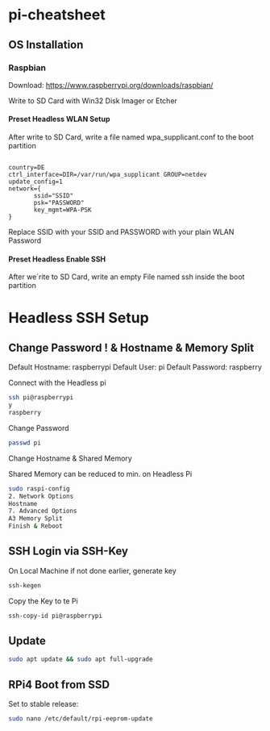 # pi-cheatsheet

## OS Installation 

### Raspbian

Download: https://www.raspberrypi.org/downloads/raspbian/

Write to SD Card with Win32 Disk Imager or Etcher 

#### Preset Headless WLAN Setup

After write to SD Card, write a file named wpa_supplicant.conf to the boot partition

```plain
    
country=DE
ctrl_interface=DIR=/var/run/wpa_supplicant GROUP=netdev
update_config=1
network={
       ssid="SSID"
       psk="PASSWORD"
       key_mgmt=WPA-PSK
}

```

Replace SSID with your SSID and PASSWORD with your plain WLAN Password

#### Preset Headless Enable SSH

After we´rite to SD Card, write an empty File named ssh inside the boot partition

# Headless SSH Setup

## Change Password ! & Hostname & Memory Split

Default Hostname: raspberrypi
Default User: pi
Default Password: raspberry

Connect with the Headless pi

```bash
ssh pi@raspberrypi
y
raspberry
```

Change Password

```bash
passwd pi
```

Change Hostname & Shared Memory

Shared Memory can be reduced to min. on Headless Pi

```bash
sudo raspi-config
2. Network Options
Hostname
7. Advanced Options
A3 Memory Split
Finish & Reboot
```

## SSH Login via SSH-Key

On Local Machine if not done earlier, generate key

```bash
ssh-kegen
```

Copy the Key to te Pi 

```bash
ssh-copy-id pi@raspberrypi
```

## Update 

```bash
sudo apt update && sudo apt full-upgrade
```

## RPi4 Boot from SSD

Set to stable release:
```bash
sudo nano /etc/default/rpi-eeprom-update
```

